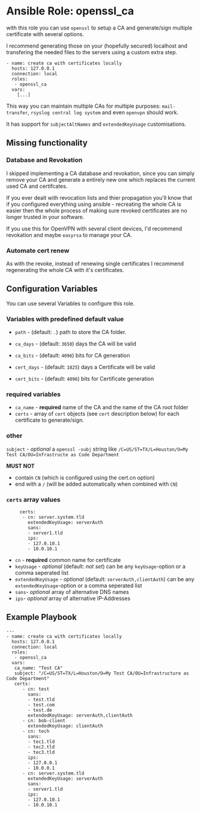 # Ansible Role: openssl_ca

with this role you can use `openssl` to setup a CA and generate/sign multiple certificate with several options.

I recommend generating those on your (hopefully secured) localhost and transfering the needed files to the servers using a custom extra step.

```
- name: create ca with certificates locally
  hosts: 127.0.0.1
  connection: local
  roles:
   - openssl_ca
  vars:
    [...]
```

This way you can maintain multiple CAs for multiple purposes: `mail-transfer`, `rsyslog central log system` and even `openvpn` should work.

It has support for `subjectAltNames` and `extendedKeyUsage` customisations.

## Missing functionality

### Database and Revokation

I skipped implementing a CA database and revokation, since you can simply remove your CA and generate a entirely new one which replaces the current used CA and certifcates.

If you ever dealt with revocation lists and thier propagation you'll know that if you configured everything using ansible - recreating the whole CA is easier then the whole process of making sure revoked certificates are no longer trusted in your software.

If you use this for OpenVPN with several client devices, I'd recommend revokation and maybe `easyrsa` to manage your CA.

### Automate cert renew

As with the revoke, instead of renewing single certificates I recommend regenerating the whole CA with it's certificates.

## Configuration Variables

You can use several Variables to configure this role.

### Variables with predefined default value

- `path` - (default: `.`) path to store the CA folder.

- `ca_days` - (default: `3650`) days the CA will be valid
- `ca_bits` - (default: `4096`) bits for CA generation

- `cert_days` - (default: `1825`) days a Certificate will be valid
- `cert_bits` - (default: `4096`) bits for Certificate generation

### required variables

- `ca_name` - __required__ name of the CA and the name of the CA root folder
- `certs` - array of `cert` objects (see `cert` description below) for each certificate to generate/sign.

### other 
`subject` - _optional_ a `openssl -subj` string like `/C=US/ST=TX/L=Houston/O=My Test CA/OU=Infrastructe as Code Department`

__MUST NOT__
- contain `CN` (which is configured using the cert.cn option)
- end with a `/` (will be added automatically when combined with `CN`)

### `certs` array values

```
     certs:
      - cn: server.system.tld
        extendedKeyUsage: serverAuth
        sans:
        - server1.tld
        ips:
        - 127.0.10.1
        - 10.0.10.1
```

- `cn` - __required__ common name for certificate
- `keyUsage` - _optional_ (default: _not set_) can be any `keyUsage`-option or a comma seperated list
- `extendedKeyUsage` - _optional_ (default: `serverAuth,clientAuth`) can be any `extendedKeyUsage`-option or a comma seperated list
- `sans`- _optional_ array of alternative DNS names
- `ips`- _optional_ array of alternative IP-Addresses

## Example Playbook

```
---
- name: create ca with certificates locally
  hosts: 127.0.0.1
  connection: local
  roles:
   - openssl_ca
  vars:
   ca_name: "Test CA"
   subject: "/C=US/ST=TX/L=Houston/O=My Test CA/OU=Infrastructure as Code Department"
   certs:
      - cn: test
        sans:
        - test.tld
        - test.com
        - test.de
        extendedKeyUsage: serverAuth,clientAuth
      - cn: bob-client
        extendedKeyUsage: clientAuth
      - cn: tech
        sans:
        - tec1.tld
        - tec2.tld
        - tec3.tld
        ips:
        - 127.0.0.1
        - 10.0.0.1
      - cn: server.system.tld
        extendedKeyUsage: serverAuth
        sans:
        - server1.tld
        ips:
        - 127.0.10.1
        - 10.0.10.1
```